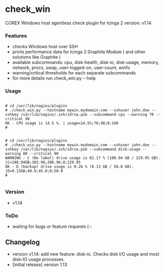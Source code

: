 
# check_win

COREX Windows host agentless check plugin for Icinga 2
version: v1.14
 
### Features
 - checks Windows host over SSH
 - prints performance data for Icinga 2 Graphite Module ( and other solutions like Graphite )
 - available subcommands: cpu, disk-health, disk-io, disk-usage, memory, network, procs, swap, user-logged-on, user-count, winfo
 - warning/critical thresholds for each separate subcommands
 - for more details run check_win.py --help

### Usage

<pre><code>
# cd /usr/lib/nagios/plugins
# ./check_win.py --hostname mywin.mydomain.com --sshuser john.doe --sshkey /var/lib/nagios/.ssh/idrsa.pub --subcommand cpu --warning 70 --critical 90 
OK - CPU usage is 14.5 %. | usage=14.5%;70;90;0;100
#
</code></pre>

<pre><code>
# cd /usr/lib/nagios/plugins
# ./check_win.py --hostname mywin.mydomain.com --sshuser john.doe --sshkey /var/lib/nagios/.ssh/idrsa.pub --subcommand disk-usage --warning 80 --critical 90
WARNING - C (No label) drive usage is 82.17 % (188.94 GB / 229.95 GB).                    |C=188.94GB;183.96;206.96;0;229.95
OK - D (backup) drive usage is 0.26 % (0.13 GB / 50.0 GB).                    |D=0.13GB;40.0;45.0;0;50.0
#

</code></pre>



### Version

 - v1.14

### ToDo

 - waiting for bugs or feature requests (-:

## Changelog

 - version v1.14: add new feature: disk-io. Checks disk I/O usage and most disk-IO usage processes.
 - [initial release] version 1.13

